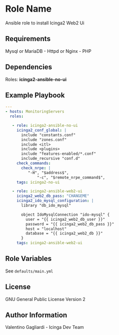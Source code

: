 Role Name
=========

Ansible role to install Icinga2 Web2 Ui

Requirements
------------

Mysql or MariaDB - Httpd or Nginx - PHP

Dependencies
------------

Roles: **icinga2-ansible-no-ui**

Example Playbook
----------------

```yaml
---
- hosts: MonitoringServers
  roles:

   - role: icinga2-ansible-no-ui
     icinga2_conf_global: |
       include "constants.conf"
       include "zones.conf"
       include <itl>
       include <plugins>
       include "features-enabled/*.conf"
       include_recursive "conf.d"
     check_commands:
       check_nrpe: |
          "-H", "$address$",
              "-c", "$remote_nrpe_command$",
     tags: icinga2-no-ui

   - role: icinga2-ansible-web2-ui
     icinga2_web2_db_pass: "CHANGEME"
     icinga2_ido_mysql_configuration: |
       library "db_ido_mysql"

       object IdoMysqlConnection "ido-mysql" {
         user = "{{ icinga2_web2_db_user }}"
         password = "{{ icinga2_web2_db_pass }}"
         host = "localhost"
         database = "{{ icinga2_web2_db }}"
       }
     tags: icinga2-ansible-web2-ui

```

Role Variables
--------------

See `defaults/main.yml`

License
-------

GNU General Public License Version 2

Author Information
------------------

Valentino Gagliardi - Icinga Dev Team

